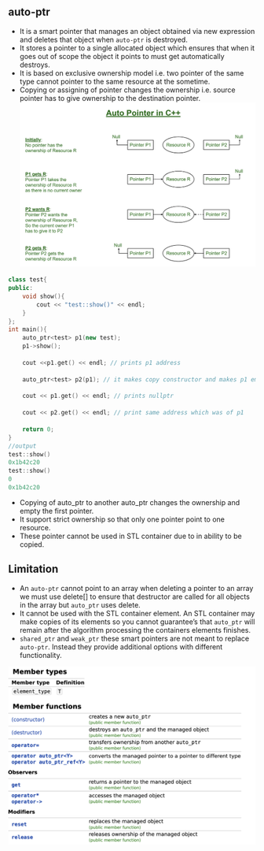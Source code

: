 ## auto-ptr ##
- It is a smart pointer that manages an object obtained via new expression and deletes that object when `auto-ptr` is destroyed.
- It stores a pointer to a single allocated object which ensures that when it goes out of scope the object it points to must get automatically destroys.
- It is based on exclusive ownership model i.e. two pointer of the same type cannot pointer to the same resource at the sometime.
- Copying or assigning of pointer changes the ownership i.e. source pointer has to give ownership to the destination pointer.
![auto_ptr](image/auto_ptr.jpg)

```cpp
class test{
public:
    void show(){
        cout << "test::show()" << endl;
    }
};
int main(){
    auto_ptr<test> p1(new test);
    p1->show();
    
    cout <<p1.get() << endl; // prints p1 address

    auto_ptr<test> p2(p1); // it makes copy constructor and makes p1 empty

    cout << p1.get() << endl; // prints nullptr

    cout << p2.get() << endl; // print same address which was of p1

    return 0;
}
//output
test::show()
0x1b42c20
test::show()
0          
0x1b42c20
```
- Copying of auto_ptr to another auto_ptr changes the ownership and empty the first pointer.
- It support strict ownership so that only one pointer point to one resource.
- These pointer cannot be used in STL container due to in ability to be copied.

## Limitation ##
- An `auto-ptr` cannot point to an array when deleting a pointer to an array we must use delete[] to ensure that destructor are called for all objects in the array but `auto_ptr` uses delete.
- It cannot be used with the STL container element. An STL container may make copies of its elements so you cannot guarantee’s that `auto_ptr` will remain after the algorithm processing the containers elements finishes.
- `shared_ptr` and `weak_ptr` these smart pointers are not meant to replace `auto-ptr`. Instead they provide additional options with different functionality.

![member_func](image/auto_ptr_func.jpg)

